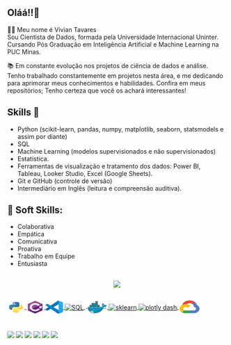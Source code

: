 ## Oláá!!👋

👩‍💻 Meu nome é Vivian Tavares </br>
Sou Cientista de Dados, formada pela Universidade Internacional Uninter. </br>
Cursando Pós Graduação em Inteligência Artificial e Machine Learning na PUC Minas. 

📚​ Em constante evolução nos projetos de ciência de dados e análise. Tenho trabalhado constantemente em projetos nesta área, e me dedicando para aprimorar meus conhecimentos e habilidades. Confira em meus repositórios; Tenho certeza que você os achará interessantes!

## Skills 🌟

- Python (scikit-learn, pandas, numpy, matplotlib, seaborn, statsmodels e assim por diante)
- SQL
- Machine Learning (modelos supervisionados e não supervisionados)
- Estatística. 
- Ferramentas de visualização e tratamento dos dados: Power BI, Tableau, Looker Studio, Excel (Google Sheets). 
- Git e GitHub (controle de versão)
- Intermediário em Inglês (leitura e compreensão auditiva).

## 💟 Soft Skills:

- Colaborativa
- Empática
- Comunicativa
- Proativa
- Trabalho em Equipe
- Entusiasta

<br>
<div align="center">
  <a href="https://github.com/viviaantavares">
  <img height="180em" src="https://github-readme-stats.vercel.app/api?username=viviaantavares&show_icons=true&theme=dracula&include_all_commits=true&count_private=true"/>
</div>
    
</div>
  <div style="display: inline_block"><br>
  <img align="center" alt="Python" height="30" width="40" src="https://raw.githubusercontent.com/devicons/devicon/master/icons/python/python-original.svg">
  <img align="center" alt="Csharp" height="30" width="40" src="https://raw.githubusercontent.com/devicons/devicon/master/icons/csharp/csharp-original.svg">
      <img align="center" alt="VSCode" height="30" width="40" src="https://raw.githubusercontent.com/devicons/devicon/master/icons/vscode/vscode-original.svg">
  <img align="center" alt="SQL" height="30" width="40" src="https://desenvolvimentoaberto.files.wordpress.com/2016/11/logoazuresql.png">
   <img align="center" alt="Docker" height="50" width="50" src="https://raw.githubusercontent.com/devicons/devicon/master/icons/docker/docker-original.svg">
  <img align="center" alt="sklearn" height="30" width="40" src="https://scikit-learn.org/stable/_images/scikit-learn-logo-notext.png">
   <img align="center" alt="plotly dash" height="40" width="100" src="https://dash.plotly.com/assets/images/light_plotly_dash_logo.png">  
    <img align="center" alt="GCP" height="40" width="50" src="https://raw.githubusercontent.com/devicons/devicon/master/icons/googlecloud/googlecloud-original.svg">
</div>

    
  ##
 
  
  <div> 
  <a href="https://www.youtube.com/channel/UCWV6qmvPM87Rx5_15GHYfeg" target="_blank"><img src="https://img.shields.io/badge/YouTube-FF0000?style=for-the-badge&logo=youtube&logoColor=white" target="_blank"></a>
  <a href="https://instagram.com/viviaantavares" target="_blank"><img src="https://img.shields.io/badge/-Instagram-%23E4405F?style=for-the-badge&logo=instagram&logoColor=white" target="_blank"></a>
 	<a href="https://www.twitch.tv/viviaantavares" target="_blank"><img src="https://img.shields.io/badge/Twitch-9146FF?style=for-the-badge&logo=twitch&logoColor=white" target="_blank"></a>
 <a href="https://discord.gg/viviaantavares#1085" target="_blank"><img src="https://img.shields.io/badge/Discord-7289DA?style=for-the-badge&logo=discord&logoColor=white" target="_blank"></a> 
  <a href = "mailto:viviaantavares@gmail.com"><img src="https://img.shields.io/badge/-Gmail-%23333?style=for-the-badge&logo=gmail&logoColor=white" target="_blank"></a>
  <a href="https://www.linkedin.com/in/vivian-tavares-28888398" target="_blank"><img src="https://img.shields.io/badge/-LinkedIn-%230077B5?style=for-the-badge&logo=linkedin&logoColor=white" target="_blank"></a> 
    
  </div>
